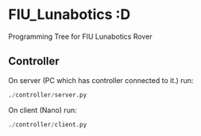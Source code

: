 # FIU_Lunabotics :D

Programming Tree for FIU Lunabotics Rover

## Controller

On server (PC which has controller connected to it.) run:

```python
./controller/server.py
```

On client (Nano) run:

```python
./controller/client.py
```
